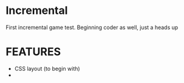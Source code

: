 Incremental
===========

First incremental game test.
Beginning coder as well, just a heads up





FEATURES
===========
- CSS layout (to begin with)
- 
